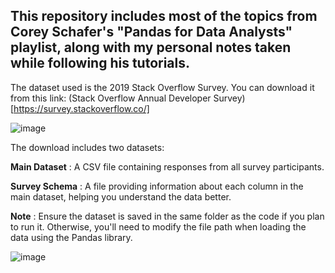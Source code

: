## This repository includes most of the topics from Corey Schafer's "Pandas for Data Analysts" playlist, along with my personal notes taken while following his tutorials.

The dataset used is the 2019 Stack Overflow Survey. You can download it from this link: (Stack Overflow Annual Developer Survey)[https://survey.stackoverflow.co/]

![image](https://github.com/user-attachments/assets/c0ea01fc-bd3e-4f2f-86b2-4f190b1fe205)

The download includes two datasets:

**Main Dataset** : A CSV file containing responses from all survey participants.

**Survey Schema** : A file providing information about each column in the main dataset, helping you understand the data better.

**Note** : Ensure the dataset is saved in the same folder as the code if you plan to run it. Otherwise, you'll need to modify the file path when loading the data using the Pandas library.

![image](https://github.com/user-attachments/assets/2a291b89-260f-4f83-beae-35ac5b299347)
